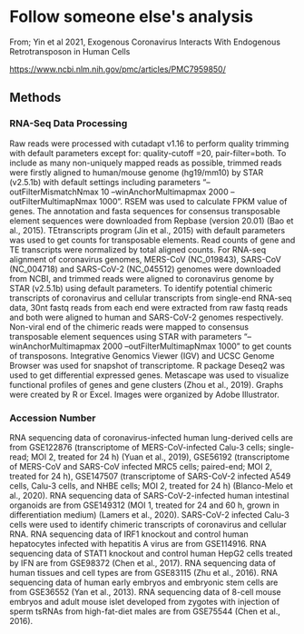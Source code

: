 # Follow someone else's analysis

From; Yin et al 2021, Exogenous Coronavirus Interacts With Endogenous Retrotransposon in Human Cells

https://www.ncbi.nlm.nih.gov/pmc/articles/PMC7959850/

## Methods

### RNA-Seq Data Processing
Raw reads were processed with cutadapt v1.16 to perform quality trimming with default parameters except for: quality-cutoff =20, pair-filter=both. To include as many non-uniquely mapped reads as possible, trimmed reads were firstly aligned to human/mouse genome (hg19/mm10) by STAR (v2.5.1b) with default settings including parameters “–outFilterMismatchNmax 10 –winAnchorMultimapmax 2000 –outFilterMultimapNmax 1000”. RSEM was used to calculate FPKM value of genes. The annotation and fasta sequences for consensus transposable element sequences were downloaded from Repbase (version 20.01) (Bao et al., 2015). TEtranscripts program (Jin et al., 2015) with default parameters was used to get counts for transposable elements. Read counts of gene and TE transcripts were normalized by total aligned counts. For RNA-seq alignment of coronavirus genomes, MERS-CoV (NC_019843), SARS-CoV (NC_004718) and SARS-CoV-2 (NC_045512) genomes were downloaded from NCBI, and trimmed reads were aligned to coronavirus genome by STAR (v2.5.1b) using default parameters. To identify potential chimeric transcripts of coronavirus and cellular transcripts from single-end RNA-seq data, 30nt fastq reads from each end were extracted from raw fastq reads and both were aligned to human and SARS-CoV-2 genomes respectively. Non-viral end of the chimeric reads were mapped to consensus transposable element sequences using STAR with parameters “–winAnchorMultimapmax 2000 –outFilterMultimapNmax 1000” to get counts of transposons. Integrative Genomics Viewer (IGV) and UCSC Genome Browser was used for snapshot of transcriptome. R package Deseq2 was used to get differential expressed genes. Metascape was used to visualize functional profiles of genes and gene clusters (Zhou et al., 2019). Graphs were created by R or Excel. Images were organized by Adobe Illustrator.

### Accession Number
RNA sequencing data of coronavirus-infected human lung-derived cells are from GSE122876 (transcriptome of MERS-CoV-infected Calu-3 cells; single-read; MOI 2, treated for 24 h) (Yuan et al., 2019), GSE56192 (transcriptome of MERS-CoV and SARS-CoV infected MRC5 cells; paired-end; MOI 2, treated for 24 h), GSE147507 (transcriptome of SARS-CoV-2 infected A549 cells, Calu-3 cells, and NHBE cells; MOI 2, treated for 24 h) (Blanco-Melo et al., 2020). RNA sequencing data of SARS-CoV-2-infected human intestinal organoids are from GSE149312 (MOI 1, treated for 24 and 60 h, grown in differentiation medium) (Lamers et al., 2020). SARS-CoV-2 infected Calu-3 cells were used to identify chimeric transcripts of coronavirus and cellular RNA. RNA sequencing data of IRF1 knockout and control human hepatocytes infected with hepatitis A virus are from GSE114916. RNA sequencing data of STAT1 knockout and control human HepG2 cells treated by IFN are from GSE98372 (Chen et al., 2017). RNA sequencing data of human tissues and cell types are from GSE83115 (Zhu et al., 2016). RNA sequencing data of human early embryos and embryonic stem cells are from GSE36552 (Yan et al., 2013). RNA sequencing data of 8-cell mouse embryos and adult mouse islet developed from zygotes with injection of sperm tsRNAs from high-fat-diet males are from GSE75544 (Chen et al., 2016).